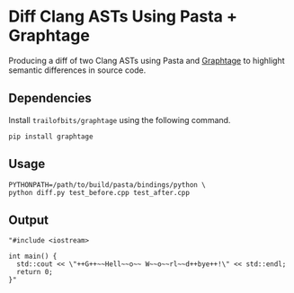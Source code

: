 # Diff Clang ASTs Using Pasta + Graphtage

Producing a diff of two Clang ASTs using Pasta and [Graphtage](https://github.com/trailofbits/graphtage) to highlight semantic differences in source code.

## Dependencies

Install `trailofbits/graphtage` using the following command.

```shell
pip install graphtage
```

## Usage
```shell
PYTHONPATH=/path/to/build/pasta/bindings/python \
python diff.py test_before.cpp test_after.cpp
```

## Output

```
"#include <iostream>

int main() {
  std::cout << \"++G++~~Hell~~o~~ W~~o~~rl~~d++bye++!\" << std::endl;
  return 0;
}"
```